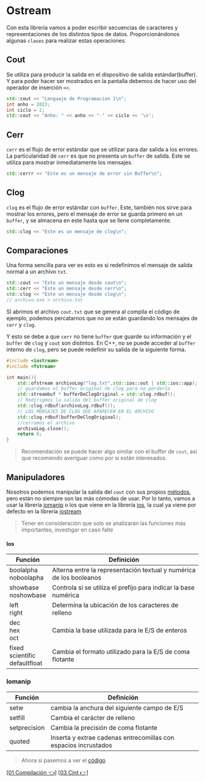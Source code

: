 # Ostream

Con esta librería vamos a poder escribir secuencias de caracteres y representaciones de los
distintos tipos de datos. Proporcionándonos algunas `clases` para realizar estas operaciones.

## Cout

Se utiliza para producir la salida en el dispositivo de salida estándar(buffer). Y para poder
hacer ser mostrados en la pantalla debemos de hacer uso del operador de inserción `<<`.

```CPP
std::cout << "Lenguaje de Programacion 1\n";
int anho = 2023;
int ciclo = 2;
std::cout << "Anho: " << anho << "-" << ciclo << '\n';
```

## Cerr

`cerr` es el flujo de error estándar que se utilizar para dar salida a los errores. La particularidad de `cerr`
es que no presenta un `buffer` de salida. Este se utiliza para mostrar inmediatamente los mensajes.

```CPP
std::cerrr << "Este es un mensaje de error sin Buffer\n";
```

## Clog

`clog` es el flujo de error estándar con `buffer`. Este, también nos sirve para mostrar los errores, pero 
el mensaje de error se guarda primero en un `buffer`, y se almacena en este hasta que se llene completamente.

```CPP
std::clog << "Este es un mensaje de clog\n";
```

## Comparaciones

Una forma sencilla para ver es esto es si redefinimos el mensaje de salida normal a un archivo `txt`.

```CPP
std::cout << "Este un mensaje desde cout\n";
std::cerr << "Este un mensaje desde cerr\n";
std::clog << "Este un mensaje desde clog\n";
// archivo.exe > archivo.txt
```

SI abrimos el archivo `cout.txt` que se genera al compila el código de ejemplo, podemos percatarnos
que no se están guardando los mensajes de `cerr` y `clog`.

Y esto se debe a que  `cerr` no tiene `buffer` que guarde su información y el `buffer` de `clog` y `cout` son distintos. En C++, no se puede acceder al
`buffer` interno de `clog`, pero se puede redefinir su salida de la siguiente forma.

```CPP
#include <iostream>
#include <fstream>

int main(){
	std::ofstream archivoLog("log.txt",std::ios::out | std::ios::app);
	// guardamos el buffer original de clog para no perderlo
	std::streambuf * bufferDeClogOriginal = std::clog.rdbuf();
	// Redirigmos la salida del buffer original de clog
	std::clog.rdbuf(archivoLog.rdbuf());
	// LOS MENSAJES DE CLOG QUE APARECEN EN EL ARCHIVO
	std::clog.rdbuf(bufferDeClogOriginal);
	//cerramos el archivo
	archivoLog.close();
	return 0;
}
```

> Recomendación se puede hacer algo similar con el buffer de `cout`, así que recomiendo averiguar como por si están interesados.

## Manipuladores

Nosotros podemos manipular la salida del `cout` con sus propios [métodos](https://en.cppreference.com/w/cpp/io/ostrstream), pero están no siempre son las más cómodas de usar. Por lo tanto, vamos a usar
la librería [iomanip](https://en.cppreference.com/w/cpp/header/iomanip) o los que viene en la librería [ios](https://en.cppreference.com/w/cpp/header/ios), la cual ya viene por defecto en la librería [iostream](https://en.cppreference.com/w/cpp/header/iostream)

> Tener en consideración que solo se analizarán las funciones más importantes, investigar en caso falte

#### Ios

| Función                             | Definición                                                          |
| ----------------------------------- | ------------------------------------------------------------------- |
| boolalpha<br>noboolapha             | Alterna entre la representación textual y numérica de los booleanos |
| showbase <br> noshowbase            | Controla si se utiliza el prefijo para indicar la base numérica     |
| left<br> right                      | Determina la ubicación de los caracteres de relleno                 |
| dec<br>hex<br>oct                   | Cambia la base utilizada para le E/S de enteros                     |
| fixed<br>scientific<br>defaultfloat | Cambia el formato utilizado para la E/S de coma flotante            |

### Iomanip

| Función      | Definición                                                      |
| ------------ | --------------------------------------------------------------- |
| setw         | cambia la anchura del siguiente campo de E/S                    |
| setfill      | Cambia el carácter de relleno                                   |
| setprecision | Cambia la precisión de coma flotante                            |
| quoted       | Inserta y extrae cadenas entrecomillas con espacios incrustados |

> Ahora si pasemos a ver el [código](../../Codigos/TemasPasados/02Cout/cout.cpp)

[\[01 Compilación 👈\]](01Compilacion.md)  [\[03 Cint 👉\]](03Cin.md)
